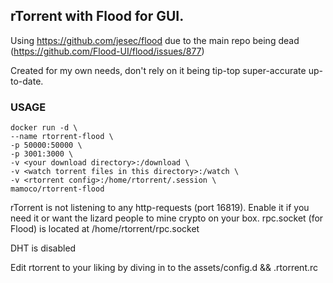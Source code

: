 ## rTorrent with Flood for GUI.

Using https://github.com/jesec/flood due to the main repo being dead (https://github.com/Flood-UI/flood/issues/877)

Created for my own needs, don't rely on it being tip-top super-accurate up-to-date.

### USAGE

```
docker run -d \
--name rtorrent-flood \
-p 50000:50000 \
-p 3001:3000 \
-v <your download directory>:/download \
-v <watch torrent files in this directory>:/watch \
-v <rtorrent config>:/home/rtorrent/.session \
mamoco/rtorrent-flood
```

rTorrent is not listening to any http-requests (port 16819). Enable it if you need it or want the lizard people to mine crypto on your box.
rpc.socket (for Flood) is located at /home/rtorrent/rpc.socket

DHT is disabled

Edit rtorrent to your liking by diving in to the assets/config.d && .rtorrent.rc
